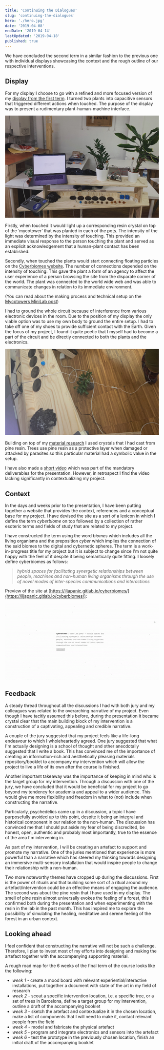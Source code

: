 ```yaml
---
title: 'Continuing the Dialogues'
slug: 'continuing-the-dialogues'
hero: './hero.jpg'
date: '2019-04-08'
endDate: '2019-04-14'
lastUpdated: '2019-04-18'
published: true
---
```


We have concluded the second term in a similar fashion to the previous one with individual displays showcasing the context and the rough outline of our respective interventions.

## Display

For my display I choose to go with a refined and more focused version of my [display from the first term](/reflections/design-dialogues/). I turned two plants into capacitive sensors that triggered different actions when touched. The purpose of the display was to present a rudimentary plant-human-machine interface.

![](table-display.jpg 'Display')

Firstly, when touched it would light up a corresponding resin crystal on top of the ‘mycotower’ that was planted in each of the pots. The intensity of the light was determined by the intensity of touching. This provided an immediate visual response to the person touching the plant and served as an explicit acknowledgement that a human-plant contact has been established.

Secondly, when touched the plants would start connecting floating particles on the [Cyberbiomes website](https://iljapanic.gitlab.io/cyberbiomes/). The number of connections depended on the intensity of touching. This gave the plant a form of an agency to affect the user experience of a person browsing the site from the disparate corner of the world. The plant was connected to the world wide web and was able to communicate changes in relation to its immediate environment.

(You can read about the making process and technical setup on the [Mycotowers MiniLab post](/minilab/mycotowers/))

I had to ground the whole circuit because of interference from various electronic devices in the room. Due to the position of my display the only viable option was to use my own body to ground the entire setup. I had to take off one of my shoes to provide sufficient contact with the Earth. Given the focus of my project, I found it quite poetic that I myself had to become a part of the circuit and be directly connected to both the plants and the electronics.

![](grounding.jpg 'Bodily connection with Earth')

Building on top of my [material research](/reflections/material-driven-design/) I used crystals that I had cast from pine resin. Trees use pine resin as a protective layer when damaged or attacked by parasites so this particular material had a symbolic value in the setup.

I have also made a [short video](https://vimeo.com/329268153) which was part of the mandatory deliverables for the presentation. However, in retrospect I find the video lacking significantly in contextualizing my project.

## Context

In the days and weeks prior to the presentation, I have been putting together a website that provides the context, references and a conceptual base for my project. I have devised the site as a sort of a lexicon in which I define the term _cyberbiome_ on top followed by a collection of rather esoteric terms and fields of study that are related to my project.

I have constructed the term using the word _biomes_ which includes all the living organisms and the preposition _cyber_ which implies the connection of the said biomes to the digital and cybernetic spheres. The term is a work-in-progress title for my project but it is subject to change since I'm not quite happy with the feel of it despite it being semantically quite fitting. I loosely define cyberbiomes as follows:

> _hybrid spaces for facilitating synergetic relationships between people, machines and non-human living organisms through the use of novel modes of inter-species communications and interactions_

Preview of the site at [https://iljapanic.gitlab.io/cyberbiomes/](https://iljapanic.gitlab.io/cyberbiomes/):

![](cyberbiomes.gif 'A preview of the project website')

## Feedback

A steady thread throughout all the discussions I had with both jury and my colleagues was related to the overarching narrative of my project. Even though I have tacitly assumed this before, during the presentation it became crystal clear that the main building block of my intervention is a construction of a captivating, appealing and credible narrative.

A couple of the jury suggested that my project feels like a life-long endeavour to which I wholeheartedly agreed. One jury suggested that what I'm actually designing is a school of thought and other anecdotally suggested that I write a book. This has convinced me of the importance of creating an information-rich and aesthetically pleasing materials repository/booklet to accompany my intervention which will allow the project to live a life of its own after the course is finished.

Another important takeaway was the importance of keeping in mind who is the target group for my intervention. Through a discussion with one of the jury, we have concluded that it would be beneficial for my project to go beyond my tendency for academia and appeal to a wider audience. This would give me more flexibility and freedom in what to (not) include when constructing the narrative.

Particularly, psychedelics came up in a discussion, a topic I have purposefully avoided up to this point, despite it being an integral and historical component in our relation to the non-human. The discussion has convinced me that I should put aside my fear of being discredited, be honest, open, authentic and probably most importantly, true to the essence of the area I'm intervening in.

As part of my intervention, I will be creating an artefact to support and promote my narrative. One of the juries mentioned that experience is more powerful than a narrative which has steered my thinking towards designing an immersive multi-sensory installation that would inspire people to change their relationship with a non-human.

Two more noteworthy themes have cropped up during the discussions. First is the power of rituals and that building some sort of a ritual around my artefact/intervention could be an effective means of engaging the audience. The second was about the pine resin that I have used in my display. The smell of pine resin almost universally evokes the feeling of a forest, this I confirmed both during the presentation and when experimenting with the resin in the lab in the past month. This has inspired me to explore the possibility of simulating the healing, meditative and serene feeling of the forest in an urban context.

## Looking ahead

I feel confident that constructing the narrative will not be such a challenge. Therefore, I plan to invest most of my efforts into designing and making the artefact together with the accompanying supporting material.

A rough road map for the 6 weeks of the final term of the course looks like the following:

- _week 1_ - create a mood board with relevant experiential/interactive installations, put together a document with state of the art in my field of research
- _week 2_ - scout a specific intervention location, i.e. a specific tree, or a set of trees in Barcelona, define a target group for my intervention, outline a draft of the accompanying booklet
- _week 3_ - sketch the artefact and contextualize it in the chosen location, make a list of components that I will need to make it, contact relevant people from the field
- _week 4_ - model and fabricate the physical artefact
- _week 5_ - program and integrate electronics and sensors into the artefact
- _week 6_ - test the prototype in the previously chosen location, finish an initial draft of the accompanying booklet
